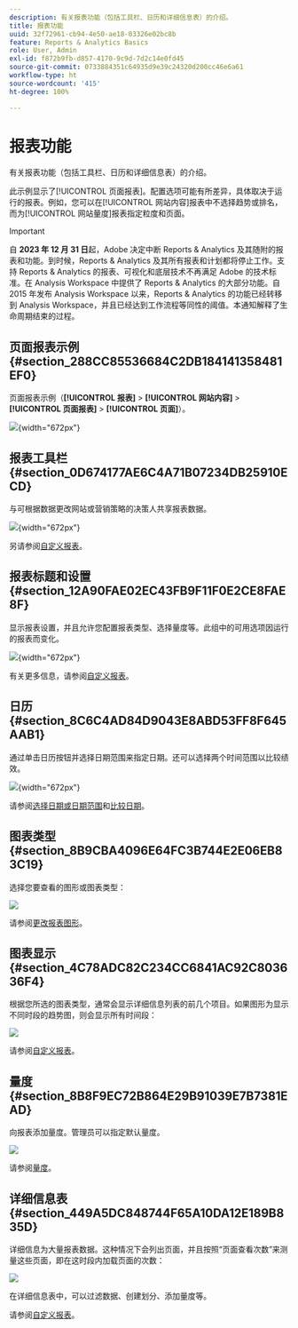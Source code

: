 ```yaml
---
description: 有关报表功能（包括工具栏、日历和详细信息表）的介绍。
title: 报表功能
uuid: 32f72961-cb94-4e50-ae18-03326e02bc8b
feature: Reports & Analytics Basics
role: User, Admin
exl-id: f872b9fb-d857-4170-9c9d-7d2c14e0fd45
source-git-commit: 0733884351c64935d9e39c24320d200cc46e6a61
workflow-type: ht
source-wordcount: '415'
ht-degree: 100%

---
```


# 报表功能

有关报表功能（包括工具栏、日历和详细信息表）的介绍。

此示例显示了[!UICONTROL 页面报表]。配置选项可能有所差异，具体取决于运行的报表。例如，您可以在[!UICONTROL 网站内容]报表中不选择趋势或排名，而为[!UICONTROL 网站量度]报表指定粒度和页面。

>[!IMPORTANT]
>自 **2023 年 12 月 31 日**&#x200B;起，Adobe 决定中断 Reports &amp; Analytics 及其随附的报表和功能。到时候，Reports &amp; Analytics 及其所有报表和计划都将停止工作。支持 Reports &amp; Analytics 的报表、可视化和底层技术不再满足 Adobe 的技术标准。在 Analysis Workspace 中提供了 Reports &amp; Analytics 的大部分功能。自 2015 年发布 Analysis Workspace 以来，Reports &amp; Analytics 的功能已经转移到 Analysis Workspace，并且已经达到工作流程等同性的阈值。本通知解释了生命周期结束的过程。

## 页面报表示例 {#section_288CC85536684C2DB184141358481EF0}

页面报表示例（**[!UICONTROL 报表]** > **[!UICONTROL 网站内容]** > **[!UICONTROL 页面报表]** > **[!UICONTROL 页面]**）。

![](assets/pages_report.png){width=&quot;672px&quot;}

## 报表工具栏 {#section_0D674177AE6C4A71B07234DB25910ECD}

与可根据数据更改网站或营销策略的决策人共享报表数据。

![](assets/toolbar.png){width=&quot;672px&quot;}

另请参阅[自定义报表](/help/analyze/reports-analytics/reports-customize/customizing-reports-overview.md)。

## 报表标题和设置 {#section_12A90FAE02EC43FB9F11F0E2CE8FAE8F}

显示报表设置，并且允许您配置报表类型、选择量度等。此组中的可用选项因运行的报表而变化。

![](assets/settings_header.png){width=&quot;672px&quot;}

有关更多信息，请参阅[自定义报表](/help/analyze/reports-analytics/reports-customize/customizing-reports-overview.md)。

## 日历 {#section_8C6C4AD84D9043E8ABD53FF8F645AAB1}

通过单击日历按钮并选择日期范围来指定日期。还可以选择两个时间范围以比较绩效。

![](assets/calendar_large.png){width=&quot;672px&quot;}

请参阅[选择日期或日期范围](/help/analyze/reports-analytics/reports-customize/customizing-reports-overview.md)和[比较日期](/help/analyze/reports-analytics/reports-customize/customizing-reports-overview.md)。

## 图表类型 {#section_8B9CBA4096E64FC3B744E2E06EB83C19}

选择您要查看的图形或图表类型：

![](assets/graph_type.png)

请参阅[更改报表图形](/help/analyze/reports-analytics/reports-customize/t-reports-graphs.md)。

## 图表显示 {#section_4C78ADC82C234CC6841AC92C803636F4}

根据您所选的图表类型，通常会显示详细信息列表的前几个项目。如果图形为显示不同时段的趋势图，则会显示所有时间段：

![](assets/graph.png)

请参阅[自定义报表](/help/analyze/reports-analytics/reports-customize/customizing-reports-overview.md)。

## 量度 {#section_8B8F9EC72B864E29B91039E7B7381EAD}

向报表添加量度。管理员可以指定默认量度。

![](assets/metrics.png)

请参阅[量度](/help/analyze/reports-analytics/metrics.md)。

## 详细信息表 {#section_449A5DC848744F65A10DA12E189B835D}

详细信息为大量报表数据。这种情况下会列出页面，并且按照“页面查看次数”来测量这些页面，即在这时段内加载页面的次数：

![](assets/detail.png)

在详细信息表中，可以过滤数据、创建划分、添加量度等。

请参阅[自定义报表](/help/analyze/reports-analytics/reports-customize/customizing-reports-overview.md)。
